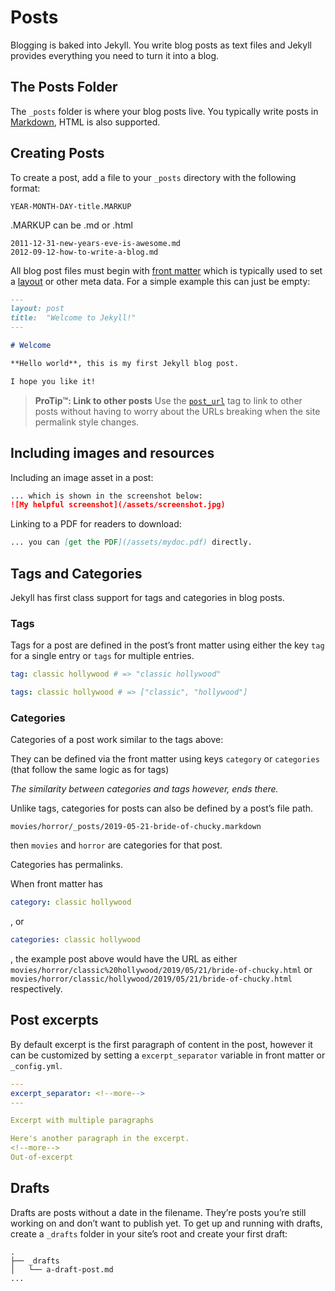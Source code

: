 
# Posts

Blogging is baked into Jekyll. You write blog posts as text files and Jekyll provides everything you need to turn it into a blog.

## The Posts Folder

The  `_posts`  folder is where your blog posts live. You typically write posts in  [Markdown](https://daringfireball.net/projects/markdown/), HTML is also supported.

## Creating Posts

To create a post, add a file to your  `_posts`  directory with the following format:

```
YEAR-MONTH-DAY-title.MARKUP
```

.MARKUP can be .md or .html

```
2011-12-31-new-years-eve-is-awesome.md
2012-09-12-how-to-write-a-blog.md
```

All blog post files must begin with  [front matter](https://jekyllrb.com/docs/front-matter/)  which is typically used to set a  [layout](https://jekyllrb.com/docs/layouts/)  or other meta data. For a simple example this can just be empty:

```markdown
---
layout: post
title:  "Welcome to Jekyll!"
---

# Welcome

**Hello world**, this is my first Jekyll blog post.

I hope you like it!

```

> **ProTip™: Link to other posts**
Use the  [`post_url`](https://jekyllrb.com/docs/liquid/tags/#linking-to-posts)  tag to link to other posts without having to worry about the URLs breaking when the site permalink style changes.

## Including images and resources
Including an image asset in a post:

```markdown
... which is shown in the screenshot below:
![My helpful screenshot](/assets/screenshot.jpg)
```

Linking to a PDF for readers to download:

```markdown
... you can [get the PDF](/assets/mydoc.pdf) directly.

```

## Tags and Categories

Jekyll has first class support for tags and categories in blog posts.

### Tags

Tags for a post are defined in the post’s front matter using either the key  `tag`  for a single entry or  `tags`  for multiple entries.  
```yml
tag: classic hollywood # => "classic hollywood"
```
```yml
tags: classic hollywood # => ["classic", "hollywood"]
```

### Categories

Categories of a post work similar to the tags above:

They can be defined via the front matter using keys  `category`  or  `categories`  (that follow the same logic as for tags)

_The similarity between categories and tags however, ends there._

Unlike tags, categories for posts can also be defined by a post’s file path. 
```
movies/horror/_posts/2019-05-21-bride-of-chucky.markdown
```
then  `movies`  and  `horror`  are categories for that post.

Categories has permalinks.

When front matter has
```yml
category: classic hollywood
```
, or  
```yml
categories: classic hollywood
```
, the example post above would have the URL as either  `movies/horror/classic%20hollywood/2019/05/21/bride-of-chucky.html`  or  `movies/horror/classic/hollywood/2019/05/21/bride-of-chucky.html`  respectively.


## Post excerpts

By default excerpt is the first paragraph of content in the post, however it can be customized by setting a  `excerpt_separator`  variable in front matter or  `_config.yml`.

```yml
---
excerpt_separator: <!--more-->
---

Excerpt with multiple paragraphs

Here's another paragraph in the excerpt.
<!--more-->
Out-of-excerpt
```

## Drafts

Drafts are posts without a date in the filename. They’re posts you’re still working on and don’t want to publish yet. To get up and running with drafts, create a  `_drafts`  folder in your site’s root and create your first draft:

```
.
├── _drafts
│   └── a-draft-post.md
...
```
